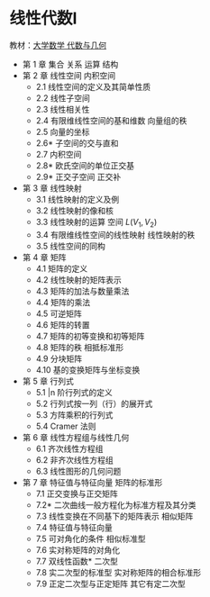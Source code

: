 # 线性代数I

教材：[大学数学 代数与几何](Book.pdf)

-   第 1 章 集合 关系 运算 结构
-   第 2 章 线性空间 内积空间
    -   2.1 线性空间的定义及其简单性质
    -   2.2 线性子空间
    -   2.3 线性相关性
    -   2.4 有限维线性空间的基和维数 向量组的秩
    -   2.5 向量的坐标
    -   2.6* 子空间的交与直和
    -   2.7 内积空间
    -   2.8* 欧氏空间的单位正交基
    -   2.9* 正交子空间 正交补
-   第 3 章 线性映射
    -   3.1 线性映射的定义及例
    -   3.2 线性映射的像和核
    -   3.3 线性映射的运算 空间 $L(V_1,V_2)$
    -   3.4 有限维线性空间的线性映射 线性映射的秩
    -   3.5 线性空间的同构
-   第 4 章 矩阵
    -   4.1 矩阵的定义
    -   4.2 线性映射的矩阵表示
    -   4.3 矩阵的加法与数量乘法
    -   4.4 矩阵的乘法
    -   4.5 可逆矩阵
    -   4.6 矩阵的转置
    -   4.7 矩阵的初等变换和初等矩阵
    -   4.8 矩阵的秩 相抵标准形
    -   4.9 分块矩阵
    -   4.10 基的变换矩阵与坐标变换
-   第 5 章 行列式
    -   5.1 |n 阶行列式的定义
    -   5.2 行列式按一列（行）的展开式
    -   5.3 方阵乘积的行列式
    -   5.4 Cramer 法则
-   第 6 章 线性方程组与线性几何
    -   6.1 齐次线性方程组
    -   6.2 非齐次线性方程组
    -   6.3 线性图形的几何问题
-   第 7 章 特征值与特征向量 矩阵的标准形
    -   7.1 正交变换与正交矩阵
    -   7.2* 二次曲线一般方程化为标准方程及其分类
    -   7.3 线性变换在不同基下的矩阵表示 相似矩阵
    -   7.4 特征值与特征向量
    -   7.5 可对角化的条件 相似标准型
    -   7.6 实对称矩阵的对角化
    -   7.7 双线性函数* 二次型
    -   7.8 实二次型的标准型 实对称矩阵的相合标准形
    -   7.9 正定二次型与正定矩阵 其它有定二次型
